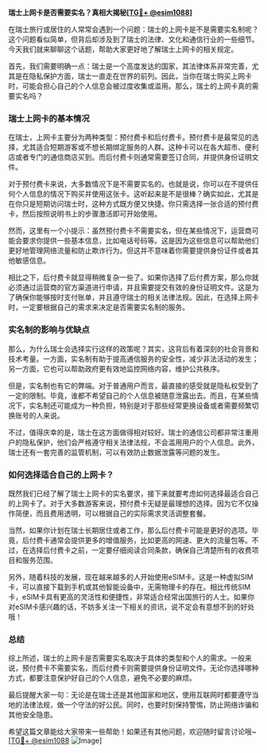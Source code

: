 **瑞士上网卡是否需要实名？真相大揭秘[[TG💪+ @esim1088](https://t.me/s/esim1088)]**

在瑞士旅行或居住的人常常会遇到一个问题：瑞士的上网卡是不是需要实名制呢？这个问题看似简单，但背后却涉及到了瑞士的法律、文化和通信行业的一些细节。今天我们就来聊聊这个话题，帮助大家更好地了解瑞士上网卡的相关规定。

首先，我们需要明确一点：瑞士是一个高度发达的国家，其法律体系非常完善，尤其是在隐私保护方面，瑞士一直走在世界的前列。因此，当你在瑞士购买上网卡时，可能会担心自己的个人信息会被过度收集或滥用。那么，瑞士的上网卡真的需要实名吗？

### 瑞士上网卡的基本情况

在瑞士，上网卡主要分为两种类型：预付费卡和后付费卡。预付费卡是最常见的选择，尤其适合短期游客或不想长期绑定服务的人群。这种卡可以在各大超市、便利店或者专门的通信商店买到。而后付费卡则通常需要签订合同，并提供身份证明文件。

对于预付费卡来说，大多数情况下是不需要实名的。也就是说，你可以在不提供任何个人信息的情况下购买并使用这张卡。这听起来是不是很棒？确实如此，尤其是在你只是短期访问瑞士时，这种方式既方便又快捷。你只需选择一张合适的预付费卡，然后按照说明书上的步骤激活即可开始使用。

然而，这里有一个小提示：虽然预付费卡不需要实名，但在某些情况下，运营商可能会要求你提供一些基本信息，比如电话号码等。这是因为这些信息可以帮助他们更好地管理网络流量和防止欺诈行为。但这并不意味着你需要提供身份证件或者其他敏感信息。

相比之下，后付费卡就显得稍微复杂一些了。如果你选择了后付费方案，那么你就必须通过运营商的官方渠道进行申请，并且需要提交有效的身份证明文件。这是为了确保你能够按时支付账单，并且遵守瑞士的相关法律法规。因此，在选择上网卡时，一定要根据自己的需求来决定是否需要实名制的服务。

### 实名制的影响与优缺点

那么，为什么瑞士会选择实行这样的政策呢？其实，这背后有着深刻的社会背景和技术考量。一方面，实名制有助于提高通信服务的安全性，减少非法活动的发生；另一方面，它也可以帮助政府更有效地监控网络内容，维护公共秩序。

但是，实名制也有它的弊端。对于普通用户而言，最直接的感受就是隐私权受到了一定的限制。毕竟，谁都不希望自己的个人信息被随意泄露出去。而且，在某些情况下，实名制还可能成为一种负担，特别是对于那些经常更换设备或者需要频繁切换账号的人来说。

不过，值得庆幸的是，瑞士在这方面做得相对较好。瑞士的通信公司都非常注重用户的隐私保护，他们会严格遵守相关法律法规，不会滥用用户的个人信息。此外，瑞士还有一套完善的监管机制，可以有效防止数据泄露等问题的发生。

### 如何选择适合自己的上网卡？

既然我们已经了解了瑞士上网卡的实名要求，接下来就要考虑如何选择最适合自己的上网卡了。对于大多数游客来说，预付费卡无疑是最理想的选择。因为它不仅操作简便，而且费用透明，可以根据自己的实际需求灵活调整套餐。

当然，如果你计划在瑞士长期居住或者工作，那么后付费卡可能是更好的选项。毕竟，后付费卡通常会提供更多的增值服务，比如更高的网速、更大的流量包等。不过，在选择后付费卡之前，一定要仔细阅读合同条款，确保自己清楚所有的收费项目和服务范围。

另外，随着科技的发展，现在越来越多的人开始使用eSIM卡。这是一种虚拟SIM卡，可以直接下载到手机或其他智能设备中，无需物理卡的存在。相比传统SIM卡，eSIM卡具有更高的灵活性和便捷性，非常适合经常出国旅行的人士。如果你对eSIM卡感兴趣的话，不妨多关注一下相关的资讯，说不定会有意想不到的好处哦！

### 总结

综上所述，瑞士的上网卡是否需要实名取决于具体的类型和个人的需求。一般来说，预付费卡不需要实名，而后付费卡则需要提供身份证明文件。无论你选择哪种方式，都要注意保护好自己的个人信息，避免不必要的麻烦。

最后提醒大家一句：无论是在瑞士还是其他国家和地区，使用互联网时都要遵守当地的法律法规，做一个守法的好公民。同时，也要时刻保持警惕，防止网络诈骗和其他安全隐患。

希望这篇文章能给大家带来一些帮助！如果还有其他问题，欢迎随时留言讨论哦~[[TG💪+ @esim1088](https://t.me/s/esim1088) ![Image](https://i.postimg.cc/4NQfJmqS/Snipaste-2025-05-13-00-14-12.png)]